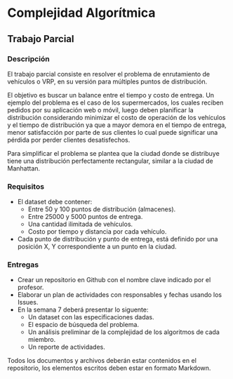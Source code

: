 # Complejidad Algorítmica

## Trabajo Parcial

### Descripción

El trabajo parcial consiste en resolver el problema de enrutamiento de vehículos
o VRP, en su versión para múltiples puntos de distribución.

El objetivo es buscar un balance entre el tiempo y costo de entrega. Un ejemplo
del problema es el caso de los supermercados, los cuales reciben pedidos por su
aplicación web o móvil, luego deben planificar la distribución considerando
minimizar el costo de operación de los vehículos y el tiempo de distribución
ya que a mayor demora en el tiempo de entrega, menor satisfacción por parte de
sus clientes lo cual puede significar una pérdida por perder clientes
desatisfechos.

Para simplificar el problema se plantea que la ciudad donde se distribuye tiene
una distribución perfectamente rectangular, similar a la ciudad de Manhattan.

### Requisitos

* El dataset debe contener:
	* Entre 50 y 100 puntos de distribución (almacenes).
	* Entre 25000 y 5000 puntos de entrega.
	* Una cantidad ilimitada de vehículos.
	* Costo por tiempo y distancia por cada vehículo.
* Cada punto de distribución y punto de entrega, está definido por una posición
X, Y correspondiente a un punto en la ciudad.

### Entregas

* Crear un repositorio en Github con el nombre clave indicado por el profesor.
* Elaborar un plan de actividades con responsables y fechas usando los Issues.
* En la semana 7 deberá presentar lo siguente:
	* Un dataset con las especificaciones dadas.
	* El espacio de búsqueda del problema.
	* Un análisis preliminar de la complejidad de los algoritmos de cada miembro.
	* Un reporte de actividades.

Todos los documentos y archivos deberán estar contenidos en el repositorio, los
elementos escritos deben estar en formato Markdown.

